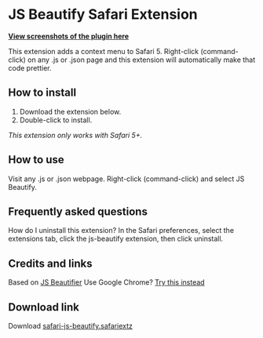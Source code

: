 JS Beautify Safari Extension
============================

**[View screenshots of the plugin here](http://spadin.github.com/js-beautify-safari-extension)**

This extension adds a context menu to Safari 5. Right-click (command-click) on any .js or .json page and this extension will automatically make that code prettier.

How to install
--------------

1. Download the extension below.
2. Double-click to install.

_This extension only works with Safari 5+._

How to use
----------

Visit any .js or .json webpage. Right-click (command-click) and select JS Beautify.

Frequently asked questions
--------------------------

How do I uninstall this extension?
In the Safari preferences, select the extensions tab, click the js-beautify extension, then click uninstall.

Credits and links
-----------------

Based on [JS Beautifier](http://jsbeautifier.org/)
Use Google Chrome? [Try this instead](https://github.com/rixth/jsbeautify-for-chrome)

Download link
-------------
Download [safari-js-beautify.safariextz](https://github.com/downloads/spadin/js-beautify-safari-extension/safari-js-beautify.safariextz)